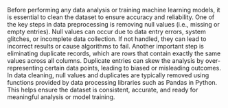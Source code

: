 Before performing any data analysis or training machine learning models, it is essential to clean the dataset to ensure accuracy and reliability. One of the key steps in data preprocessing is removing null values (i.e., missing or empty entries). Null values can occur due to data entry errors, system glitches, or incomplete data collection. If not handled, they can lead to incorrect results or cause algorithms to fail. Another important step is eliminating duplicate records, which are rows that contain exactly the same values across all columns. Duplicate entries can skew the analysis by over-representing certain data points, leading to biased or misleading outcomes. In data cleaning, null values and duplicates are typically removed using functions provided by data processing libraries such as Pandas in Python. This helps ensure the dataset is consistent, accurate, and ready for meaningful analysis or model training.

